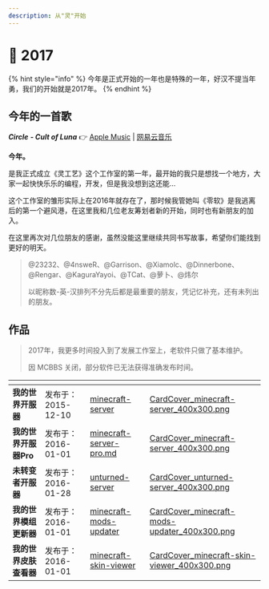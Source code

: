 ```yaml
---
description: 从"灵"开始
---
```


# 🥺 2017

{% hint style="info" %}
今年是正式开始的一年也是特殊的一年，好汉不提当年勇，我们的开始就是2017年。
{% endhint %}

## 今年的一首歌

_**Circle**_ _**- Cult of Luna**_ 👉 [Apple Music](https://music.apple.com/cn/album/circle/49241601?i=49241597) | [网易云音乐](https://music.163.com/song?id=17116713\&uct2=U2FsdGVkX1/bPsS1jH7jztaN3zuFbtTIEipH7OXDuxE=)

**今年。**

是我正式成立《灵工艺》这个工作室的第一年，最开始的我只是想找一个地方，大家一起快快乐乐的编程，开发，但是我没想到这还能...

这个工作室的雏形实际上在2016年就存在了，那时候我管她叫《零软》是我逃离后的第一个避风港，在这里我和几位老友筹划者新的开始，同时也有新朋友的加入。

在这里再次对几位朋友的感谢，虽然没能这里继续共同书写故事，希望你们能找到更好的明天。

> @23232、@4nsweR、@Garrison、@Xiamolc、@Dinnerbone、@Rengar、@KaguraYayoi、@TCat、@萝卜、@炜尔
>
> 以昵称数-英-汉排列不分先后都是最重要的朋友，凭记忆补充，还有未列出的朋友。

## 作品

> 2017年，我更多时间投入到了发展工作室上，老软件只做了基本维护。
>
> 因 MCBBS 关闭，部分软件已无法获得准确发布时间。

<table data-view="cards"><thead><tr><th></th><th></th><th data-hidden data-card-target data-type="content-ref"></th><th data-hidden data-card-cover data-type="files"></th></tr></thead><tbody><tr><td><strong>我的世界开服器</strong></td><td>发布于：2015-12-10</td><td><a href="../software/minecraft-server/">minecraft-server</a></td><td><a href="../.gitbook/assets/CardCover_minecraft-server_400x300.png">CardCover_minecraft-server_400x300.png</a></td></tr><tr><td><strong>我的世界开服器Pro</strong></td><td>发布于：2016-01-01</td><td><a href="../outdated/minecraft-server-pro.md">minecraft-server-pro.md</a></td><td><a href="../.gitbook/assets/CardCover_minecraft-server_400x300.png">CardCover_minecraft-server_400x300.png</a></td></tr><tr><td><strong>未转变者开服器</strong></td><td>发布于：2016-01-28</td><td><a href="../software/unturned-server/">unturned-server</a></td><td><a href="../.gitbook/assets/CardCover_unturned-server_400x300.png">CardCover_unturned-server_400x300.png</a></td></tr><tr><td><strong>我的世界模组更新器</strong></td><td>发布于：2016-01-01</td><td><a href="../software/minecraft-mods-updater/">minecraft-mods-updater</a></td><td><a href="../.gitbook/assets/CardCover_minecraft-mods-updater_400x300.png">CardCover_minecraft-mods-updater_400x300.png</a></td></tr><tr><td><strong>我的世界皮肤查看器</strong></td><td>发布于：2016-01-01</td><td><a href="../software/minecraft-skin-viewer/">minecraft-skin-viewer</a></td><td><a href="../.gitbook/assets/CardCover_minecraft-skin-viewer_400x300.png">CardCover_minecraft-skin-viewer_400x300.png</a></td></tr></tbody></table>
